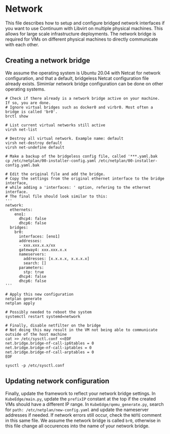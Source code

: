 # Network
This file describes how to setup and configure bridged network interfaces if you want to use Continuum with Libvirt on multiple physical machines. This allows for large scale infrastructure deployments. The network bridge is required for VMs on different physical machines to directly communicate with each other.

## Creating a network bridge
We assume the operating system is Ubuntu 20.04 with Netcat for network configuration, and that a default, bridgeless Netcat configuration file already exists. Simimlar network bridge configuration can be done on other operating systems.

```
# Check if there already is a network bridge active on your machine. If so, you are done.
# Ignore virtual bridges such as docker0 and virbr0. Most often a bridge is called 'br0'.
brctl show

# List current virtual networks still active
virsh net-list

# Destroy all virtual network. Example name: default
virsh net-destroy default
virsh net-undefine default

# Make a backup of the bridgeless config file, called '***.yaml.bak
cp /etc/netplan/00-installer-config.yaml /etc/netplan/00-installer-config.yaml.bak

# Edit the original file and add the bridge. 
# Copy the settings from the original ethernet interface to the bridge interface, 
# while adding a 'interfaces: ' option, refering to the ethernet interface.
# The final file should look similar to this:
'''
network:
  ethernets:
    eno1:
      dhcp4: false
      dhcp6: false
  bridges:
    br0:
      interfaces: [eno1]
      addresses:
      - xxx.xxx.x.x/xx
      gateway4: xxx.xxx.x.x
      nameservers:
        addresses: [x.x.x.x, x.x.x.x]
        search: []
      parameters:
        stp: true
      dhcp4: false
      dhcp6: false
'''

# Apply this new configuration
netplan generate
netplan apply

# Possibly needed to reboot the system
systemctl restart systemd=network

# Finally, disable netfilter on the bridge
# Not doing this may result in the VM not being able to communicate outside of the host machine
cat >> /etc/sysctl.conf <<EOF
net.bridge.bridge-nf-call-ip6tables = 0
net.bridge.bridge-nf-call-iptables = 0
net.bridge.bridge-nf-call-arptables = 0
EOF

sysctl -p /etc/sysctl.conf
```

## Updating network configuration
Finally, update the framework to reflect your network bridge settings. In `KubeEdge/main.py`, update the `prefixIP` constant at the top if the created VMs should have a different IP range. 
In `KubeEdge/qemu_generate.py`, search for `path: /etc/netplan/new-config.yaml` and update the nameserver addresses if needed. If network errors still occur, check the `NOTE` comment in this same file. We assume the network bridge is called `br0`, otherwise in this file change all occurences into the name of your network bridge.
